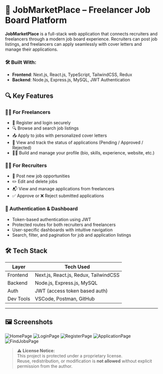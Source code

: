 # 🚀 JobMarketPlace – Freelancer Job Board Platform

**JobMarketPlace** is a full-stack web application that connects recruiters and freelancers through a modern job board experience. Recruiters can post job listings, and freelancers can apply seamlessly with cover letters and manage their applications.

### 🛠 Built With:

- **Frontend**: Next.js, React.js, TypeScript, TailwindCSS, Redux
- **Backend**: Node.js, Express.js, MySQL, JWT Authentication

## 🔍 Key Features

### 👨‍💻 For Freelancers
- 📝 Register and login securely
- 🔍 Browse and search job listings
- 📤 Apply to jobs with personalized cover letters
- 📄 View and track the status of applications (Pending / Approved / Rejected)
- 🧑‍💼 Build and manage your profile (bio, skills, experience, website, etc.)

### 🧑‍💼 For Recruiters
- 📌 Post new job opportunities
- ✏️ Edit and delete jobs
- 📬 View and manage applications from freelancers
- ✅ Approve or ❌ Reject submitted applications

### 🔐 Authentication & Dashboard
- Token-based authentication using JWT
- Protected routes for both recruiters and freelancers
- User-specific dashboards with intuitive navigation
- Search, filter, and pagination for job and application listings

## 🛠️ Tech Stack

| Layer      | Tech Used                            |
|------------|--------------------------------------|
| Frontend   | Next.js, React.js, Redux, TailwindCSS|
| Backend    | Node.js, Express.js, MySQL           |
| Auth       | JWT (access token based auth)        |
| Dev Tools  | VSCode, Postman, GitHub              |
-----------------------------------------------------

## 🖼️ Screenshots
![HomePage](https://github.com/user-attachments/assets/22cbaac5-6d29-437a-b896-e9e946ffe830)
![LoginPage](https://github.com/user-attachments/assets/287ef4a6-54bb-4420-b2a5-d0b411c52140)
![RegisterPage](https://github.com/user-attachments/assets/25f08857-6a06-4e52-945e-4a6246cf00de)
![ApplicationPage](https://github.com/user-attachments/assets/db41a5da-224e-47eb-b251-eb933100bccf)
![FindJobsPage](https://github.com/user-attachments/assets/cf28662d-7f32-4244-b385-b6a6bec477c6)

> ⚠️ **License Notice:**  
> This project is protected under a proprietary license.  
> Reuse, redistribution, or modification is **not allowed** without explicit permission from the author.


